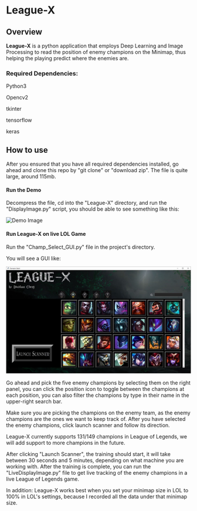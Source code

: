 # League-X

## Overview

**League-X** is a python application that employs Deep Learning and Image Processing to read the position of enemy champions on the Minimap, thus helping the playing predict where the enemies are.

### Required Dependencies:

Python3

Opencv2

tkinter

tensorflow

keras



## How to use

After you ensured that you have all required dependencies installed, go ahead and clone this repo by "git clone" or "download zip". The file is quite large, around 115mb.



#### Run the Demo

Decompress the file, cd into the "League-X" directory, and run the "DisplayImage.py" script, you should be able to see something like this:

![Demo Image](demo.gif)

#### Run League-X on live LOL Game

Run the "Champ_Select_GUI.py" file in the project's directory.

You will see a GUI like:

![Demo Image](GUI_demo.JPG)

Go ahead and pick the five enemy champions by selecting them on the right panel, you can click the position icon to toggle between the champions at each position, you can also filter the champions by type in their name in the upper-right search bar.

Make sure you are picking the champions on the enemy team, as the enemy champions are the ones we want to keep track of. After you have selected the enemy champions, click launch scanner and follow its direction. 

League-X currently supports 131/149 champions in League of Legends, we will add support to more champions in the future.

After clicking "Launch Scanner", the training should start, it will take between 30 seconds and 5 minutes, depending on what machine you are working with. After the training is complete, you can run the "LiveDisplayImage.py" file to get live tracking of the enemy champions in a live League of Legends game.

In addition: League-X works best when you set your minimap size in LOL to 100% in LOL's settings, because I recorded all the data under that minimap size.
